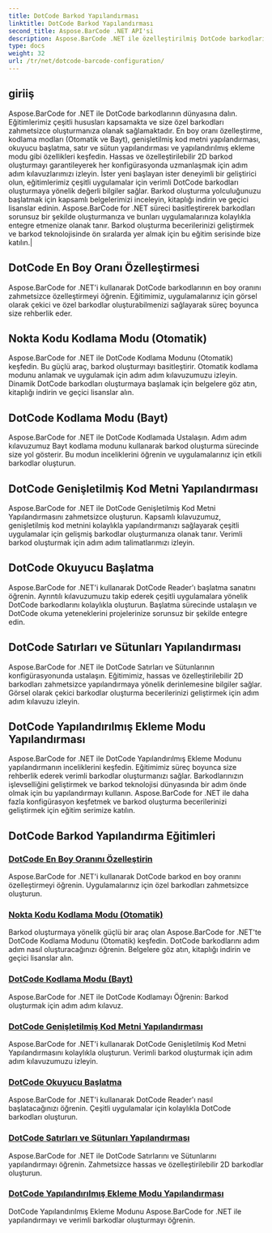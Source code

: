 ```yaml
---
title: DotCode Barkod Yapılandırması
linktitle: DotCode Barkod Yapılandırması
second_title: Aspose.BarCode .NET API'si
description: Aspose.BarCode .NET ile özelleştirilmiş DotCode barkodlarını zahmetsizce oluşturun. En boy oranını, kodlama modlarını, genişletilmiş kod metnini ve okuyucu başlatmayı öğrenin.
type: docs
weight: 32
url: /tr/net/dotcode-barcode-configuration/
---
```


## giriiş
Aspose.BarCode for .NET ile DotCode barkodlarının dünyasına dalın. Eğitimlerimiz çeşitli hususları kapsamakta ve size özel barkodları zahmetsizce oluşturmanıza olanak sağlamaktadır. En boy oranı özelleştirme, kodlama modları (Otomatik ve Bayt), genişletilmiş kod metni yapılandırması, okuyucu başlatma, satır ve sütun yapılandırması ve yapılandırılmış ekleme modu gibi özellikleri keşfedin. Hassas ve özelleştirilebilir 2D barkod oluşturmayı garantileyerek her konfigürasyonda uzmanlaşmak için adım adım kılavuzlarımızı izleyin. İster yeni başlayan ister deneyimli bir geliştirici olun, eğitimlerimiz çeşitli uygulamalar için verimli DotCode barkodları oluşturmaya yönelik değerli bilgiler sağlar. Barkod oluşturma yolculuğunuzu başlatmak için kapsamlı belgelerimizi inceleyin, kitaplığı indirin ve geçici lisanslar edinin. Aspose.BarCode for .NET süreci basitleştirerek barkodları sorunsuz bir şekilde oluşturmanıza ve bunları uygulamalarınıza kolaylıkla entegre etmenize olanak tanır. Barkod oluşturma becerilerinizi geliştirmek ve barkod teknolojisinde ön sıralarda yer almak için bu eğitim serisinde bize katılın.|

## DotCode En Boy Oranı Özelleştirmesi
Aspose.BarCode for .NET'i kullanarak DotCode barkodlarının en boy oranını zahmetsizce özelleştirmeyi öğrenin. Eğitimimiz, uygulamalarınız için görsel olarak çekici ve özel barkodlar oluşturabilmenizi sağlayarak süreç boyunca size rehberlik eder.

## Nokta Kodu Kodlama Modu (Otomatik)
Aspose.BarCode for .NET ile DotCode Kodlama Modunu (Otomatik) keşfedin. Bu güçlü araç, barkod oluşturmayı basitleştirir. Otomatik kodlama modunu anlamak ve uygulamak için adım adım kılavuzumuzu izleyin. Dinamik DotCode barkodları oluşturmaya başlamak için belgelere göz atın, kitaplığı indirin ve geçici lisanslar alın.

## DotCode Kodlama Modu (Bayt)
Aspose.BarCode for .NET ile DotCode Kodlamada Ustalaşın. Adım adım kılavuzumuz Bayt kodlama modunu kullanarak barkod oluşturma sürecinde size yol gösterir. Bu modun inceliklerini öğrenin ve uygulamalarınız için etkili barkodlar oluşturun.

## DotCode Genişletilmiş Kod Metni Yapılandırması
Aspose.BarCode for .NET ile DotCode Genişletilmiş Kod Metni Yapılandırmasını zahmetsizce oluşturun. Kapsamlı kılavuzumuz, genişletilmiş kod metnini kolaylıkla yapılandırmanızı sağlayarak çeşitli uygulamalar için gelişmiş barkodlar oluşturmanıza olanak tanır. Verimli barkod oluşturmak için adım adım talimatlarımızı izleyin.

## DotCode Okuyucu Başlatma
Aspose.BarCode for .NET'i kullanarak DotCode Reader'ı başlatma sanatını öğrenin. Ayrıntılı kılavuzumuzu takip ederek çeşitli uygulamalara yönelik DotCode barkodlarını kolaylıkla oluşturun. Başlatma sürecinde ustalaşın ve DotCode okuma yeteneklerini projelerinize sorunsuz bir şekilde entegre edin.

## DotCode Satırları ve Sütunları Yapılandırması
Aspose.BarCode for .NET ile DotCode Satırları ve Sütunlarının konfigürasyonunda ustalaşın. Eğitimimiz, hassas ve özelleştirilebilir 2D barkodları zahmetsizce yapılandırmaya yönelik derinlemesine bilgiler sağlar. Görsel olarak çekici barkodlar oluşturma becerilerinizi geliştirmek için adım adım kılavuzu izleyin.

## DotCode Yapılandırılmış Ekleme Modu Yapılandırması

Aspose.BarCode for .NET ile DotCode Yapılandırılmış Ekleme Modunu yapılandırmanın inceliklerini keşfedin. Eğitimimiz süreç boyunca size rehberlik ederek verimli barkodlar oluşturmanızı sağlar. Barkodlarınızın işlevselliğini geliştirmek ve barkod teknolojisi dünyasında bir adım önde olmak için bu yapılandırmayı kullanın. Aspose.BarCode for .NET ile daha fazla konfigürasyon keşfetmek ve barkod oluşturma becerilerinizi geliştirmek için eğitim serimize katılın.

## DotCode Barkod Yapılandırma Eğitimleri
### [DotCode En Boy Oranını Özelleştirin](./dotcode-aspect-ratio-customization/)
Aspose.BarCode for .NET'i kullanarak DotCode barkod en boy oranını özelleştirmeyi öğrenin. Uygulamalarınız için özel barkodları zahmetsizce oluşturun.
### [Nokta Kodu Kodlama Modu (Otomatik)](./dotcode-encoding-mode-auto/)
Barkod oluşturmaya yönelik güçlü bir araç olan Aspose.BarCode for .NET'te DotCode Kodlama Modunu (Otomatik) keşfedin. DotCode barkodlarını adım adım nasıl oluşturacağınızı öğrenin. Belgelere göz atın, kitaplığı indirin ve geçici lisanslar alın.
### [DotCode Kodlama Modu (Bayt)](./dotcode-encoding-mode-bytes/)
Aspose.BarCode for .NET ile DotCode Kodlamayı Öğrenin: Barkod oluşturmak için adım adım kılavuz.
### [DotCode Genişletilmiş Kod Metni Yapılandırması](./dotcode-extended-code-text-configuration/)
Aspose.BarCode for .NET'i kullanarak DotCode Genişletilmiş Kod Metni Yapılandırmasını kolaylıkla oluşturun. Verimli barkod oluşturmak için adım adım kılavuzumuzu izleyin.
### [DotCode Okuyucu Başlatma](./dotcode-reader-initialization/)
Aspose.BarCode for .NET'i kullanarak DotCode Reader'ı nasıl başlatacağınızı öğrenin. Çeşitli uygulamalar için kolaylıkla DotCode barkodları oluşturun.
### [DotCode Satırları ve Sütunları Yapılandırması](./dotcode-rows-columns-configuration/)
Aspose.BarCode for .NET ile DotCode Satırlarını ve Sütunlarını yapılandırmayı öğrenin. Zahmetsizce hassas ve özelleştirilebilir 2D barkodlar oluşturun.
### [DotCode Yapılandırılmış Ekleme Modu Yapılandırması](./dotcode-structured-append-mode-configuration/)
DotCode Yapılandırılmış Ekleme Modunu Aspose.BarCode for .NET ile yapılandırmayı ve verimli barkodlar oluşturmayı öğrenin.